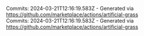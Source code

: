Commits: 2024-03-21T12:16:19.583Z - Generated via https://github.com/marketplace/actions/artificial-grass
<br>
Commits: 2024-03-21T12:16:19.583Z - Generated via https://github.com/marketplace/actions/artificial-grass
<br>
